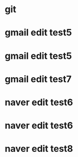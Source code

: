 # git

# gmail edit test5
# gmail edit test5
# gmail edit test7
# naver edit test6
# naver edit test6
# naver edit test8

